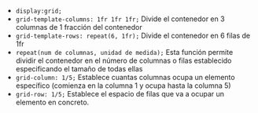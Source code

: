 - `display:grid;`
- `grid-template-columns: 1fr 1fr 1fr;` Divide el contenedor en 3 columnas de 1 fracción del contenedor
- `grid-template-rows: repeat(6, 1fr);` Divide el contenedor en 6 filas de 1fr
- `repeat(num de columnas, unidad de medida);` Esta función permite dividir el contenedor en el número de columnas o filas establecido especificando el tamaño de todas ellas
- `grid-column: 1/5;` Establece cuantas columnas ocupa un elemento específico (comienza en la columna 1 y ocupa hasta la columna 5)
- `grid-row: 1/5;` Establece el espacio de filas que va a ocupar un elemento en concreto.